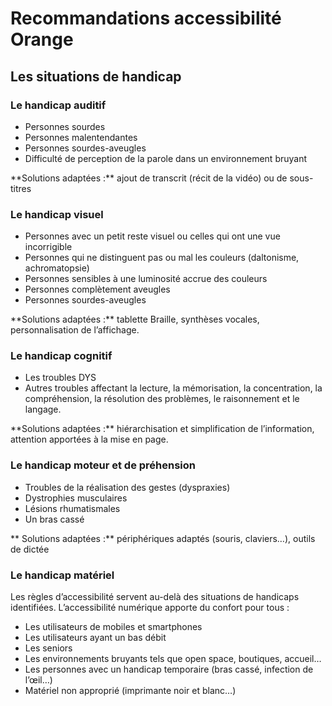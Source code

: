 # Recommandations accessibilité Orange
<h2 class="page-title">Les situations de handicap</h2>

<script>$(document).ready(function () {
    setBreadcrumb([{"label":"Les situations de handicap"}]);
    addSubMenu([
        {"label":"Le handicap cognitif","url":"focus-cognitif.html"},
        {"label":"Les séniors","url":"focus-seniors.html"}
    ]);
});</script>

### Le handicap auditif
<div class="axs-picto auditif">
    <ul>
        <li>Personnes sourdes</li>
        <li>Personnes malentendantes</li>
        <li>Personnes sourdes-aveugles</li>
        <li>Difficulté de perception de la parole dans un environnement bruyant</li>
    </ul>
**Solutions adaptées&nbsp;:** ajout de transcrit (récit de la vidéo) ou de sous-titres
</div>

### Le handicap visuel

<div class="axs-picto visuel">
    <ul>
        <li>Personnes avec un petit reste visuel ou celles qui ont une vue incorrigible</li>
        <li>Personnes qui ne distinguent pas ou mal les couleurs (daltonisme, achromatopsie)</li>
        <li>Personnes sensibles à une luminosité accrue des couleurs</li>
        <li>Personnes complètement aveugles</li>
        <li>Personnes sourdes-aveugles</li>
    </ul>
    **Solutions adaptées&nbsp;:** tablette Braille, synthèses vocales, personnalisation de l’affichage.
</div>

### Le handicap cognitif
<div class="axs-picto cognitif">
    <ul>
        <li>Les troubles DYS</li>
        <li>Autres troubles affectant la lecture, la mémorisation, la concentration, la compréhension, la résolution des problèmes, le raisonnement et le langage.</li>
    </ul>
**Solutions adaptées&nbsp;:** hiérarchisation et simplification de l’information, attention apportées à la mise en page.
</div>

### Le handicap moteur et de préhension
<div class="axs-picto physique">
    <ul>
        <li>Troubles de la réalisation des gestes (dyspraxies)</li> 
        <li>Dystrophies musculaires</li>
        <li>Lésions rhumatismales</li>
        <li>Un bras cassé</li>
    </ul>
** Solutions adaptées&nbsp;:** périphériques adaptés (souris, claviers…), outils de dictée
</div>

### Le handicap matériel
<div class="axs-picto materiel">
    Les règles d’accessibilité servent au-delà des situations de handicaps identifiées.  
    L’accessibilité numérique apporte du confort pour tous&nbsp;:    
    <ul>
        <li>Les utilisateurs de mobiles et smartphones</li>
        <li>Les utilisateurs ayant un bas débit</li>
        <li>Les seniors</li>
        <li>Les environnements bruyants tels que open space, boutiques, accueil…</li>
        <li>Les personnes avec un handicap temporaire (bras cassé, infection de l’œil…)
        <li>Matériel non approprié (imprimante noir et blanc…)</li>
    </ul>
</div>

<!--  This file is part of a11y-guidelines | Our vision of mobile & web accessibility guidelines and best practices, with valid/invalid examples.
 Copyright (C) 2016  Orange SA
 See the Creative Commons Legal Code Attribution-ShareAlike 3.0 Unported License for more details (LICENSE file). -->